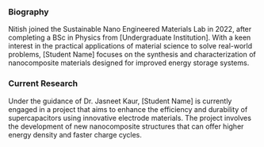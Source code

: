 ### Biography
Nitish joined the Sustainable Nano Engineered Materials Lab in 2022, after completing a BSc in Physics from [Undergraduate Institution]. With a keen interest in the practical applications of material science to solve real-world problems, [Student Name] focuses on the synthesis and characterization of nanocomposite materials designed for improved energy storage systems.

### Current Research
Under the guidance of Dr. Jasneet Kaur, [Student Name] is currently engaged in a project that aims to enhance the efficiency and durability of supercapacitors using innovative electrode materials. The project involves the development of new nanocomposite structures that can offer higher energy density and faster charge cycles.

